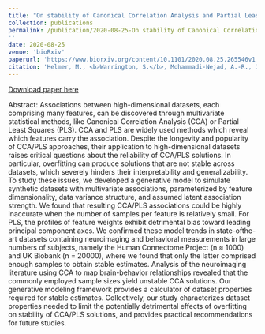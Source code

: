 ```yaml
---
title: "On stability of Canonical Correlation Analysis and Partial Least Squares with application to brain-behavior associations"
collection: publications
permalink: /publication/2020-08-25-On stability of Canonical Correlation Analysis and Partial Least Squares with application to brain-behavior associations
''
date: 2020-08-25
venue: 'bioRxiv'
paperurl: 'https://www.biorxiv.org/content/10.1101/2020.08.25.265546v1'
citation: 'Helmer, M., <b>Warrington, S.</b>, Mohammadi-Nejad, A.-R., Ji, J.L., Howell, A., Rosand, B., Anticevic, A., Sotiropoulos, S.N., and Murray, J.D. (2020). &quot;On stability of Canonical Correlation Analysis and Partial Least Squares with application to brain-behavior associations&quot; <i>BioRxiv</i>.'
---
```


<a href='https://www.biorxiv.org/content/10.1101/2020.08.25.265546v1'>Download paper here</a>

Abstract: Associations between high-dimensional datasets, each comprising many features, can be discovered through multivariate statistical methods, like Canonical Correlation Analysis (CCA) or Partial Least Squares (PLS). CCA and PLS are widely used methods which reveal which features carry the association. Despite the longevity and popularity of CCA/PLS approaches, their application to high-dimensional datasets raises critical questions about the reliability of CCA/PLS solutions. In particular, overfitting can produce solutions that are not stable across datasets, which severely hinders their interpretability and generalizability. To study these issues, we developed a generative model to simulate synthetic datasets with multivariate associations, parameterized by feature dimensionality, data variance structure, and assumed latent association strength. We found that resulting CCA/PLS associations could be highly inaccurate when the number of samples per feature is relatively small. For PLS, the profiles of feature weights exhibit detrimental bias toward leading principal component axes. We confirmed these model trends in state-ofthe-art datasets containing neuroimaging and behavioral measurements in large numbers of subjects, namely the Human Connectome Project (n ≈ 1000) and UK Biobank (n = 20000), where we found that only the latter comprised enough samples to obtain stable estimates. Analysis of the neuroimaging literature using CCA to map brain-behavior relationships revealed that the commonly employed sample sizes yield unstable CCA solutions. Our generative modeling framework provides a calculator of dataset properties required for stable estimates. Collectively, our study characterizes dataset properties needed to limit the potentially detrimental effects of overfitting on stability of CCA/PLS solutions, and provides practical recommendations for future studies.
